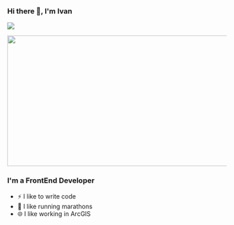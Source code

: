 ### Hi there 👋, I'm Ivan

![](https://komarev.com/ghpvc/?username=Bereg48)

<div align="center">
  <img src="https://media.giphy.com/media/dWesBcTLavkZuG35MI/giphy.gif" width="600" height="300"/>
</div>

### I'm a FrontEnd Developer

- ⚡ I like to write code
- 🏃 I like running marathons
- 🌐 I like working in ArcGIS


